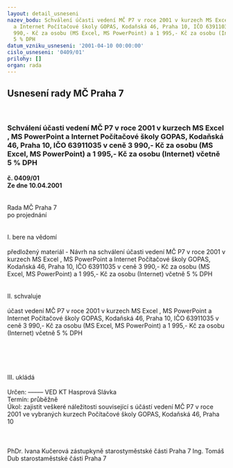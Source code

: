 ```yaml
---
layout: detail_usneseni
nazev_bodu: Schválení účasti vedení MČ P7 v roce 2001 v kurzech MS Excel , MS PowerPoint
  a Internet Počítačové školy GOPAS, Kodaňská 46, Praha 10, IČO 63911035 v ceně 3
  990,- Kč za osobu (MS Excel, MS PowerPoint) a 1 995,- Kč za osobu (Internet) včetně
  5 % DPH
datum_vzniku_usneseni: '2001-04-10 00:00:00'
cislo_usneseni: '0409/01'
prilohy: []
organ: rada
---
```

<div id="ucUsn_pList" class="usn">
	<span><h2>Usnesení rady MČ Praha 7 </h2>
<br></span><div class="standBody">
<span><h3>Schválení účasti vedení MČ P7 v roce 2001 v kurzech MS Excel , MS PowerPoint a Internet Počítačové školy GOPAS, Kodaňská 46, Praha 10, IČO 63911035 v ceně 3 990,- Kč za osobu (MS Excel, MS PowerPoint) a 1 995,- Kč za osobu (Internet) včetně 5 % DPH</h3></span><div class="center">
		<strong>č. 0409/01</strong><br>
	</div>
<div class="center">
		<strong>Ze dne 10.04.2001</strong><br><br>
	</div>
<br>Rada MČ Praha 7<br>po projednání<br><br><br>I.	bere na vědomí<br><br> předložený materiál - Návrh na schválení účasti vedení MČ P7 v roce 2001 v kurzech MS Excel , MS PowerPoint a Internet Počítačové školy GOPAS, Kodaňská 46, Praha 10, IČO 63911035 v ceně 3 990,- Kč za osobu (MS Excel, MS PowerPoint) a 1 995,- Kč za osobu (Internet) včetně 5 % DPH<br><br><br>II.	schvaluje <br><br>účast vedení MČ P7 v roce 2001 v kurzech MS Excel , MS PowerPoint a Internet Počítačové školy GOPAS, Kodaňská 46, Praha 10, IČO 63911035 v ceně 3 990,- Kč za osobu (MS Excel, MS PowerPoint) a 1 995,- Kč za osobu (Internet) včetně 5 % DPH<br><br><br><br><br><br>III.	ukládá <br><br> Určen:	–––––	VED KT Hasprová Slávka<br>Termín: průběžně<br>Úkol:	zajistit veškeré náležitosti související s účástí vedení MČ P7 v roce 2001 ve vybraných kurzech Počítačové školy GOPAS, Kodaňská 46, Praha 10<br> <br><br> 	<br>PhDr. Ivana Kučerová zástupkyně starostyměstské části Praha 7	Ing. Tomáš Dub starostaměstské části Praha 7<br>	<br><br>
</div>
</div>